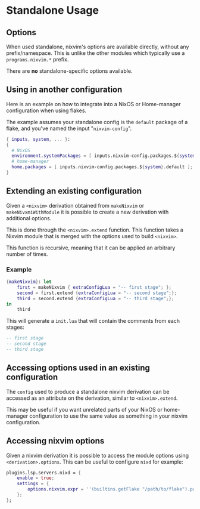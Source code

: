 # Standalone Usage

## Options

When used standalone, nixvim's options are available directly, without any prefix/namespace.
This is unlike the other modules which typically use a `programs.nixvim.*` prefix.

There are **no** standalone-specific options available.

## Using in another configuration

Here is an example on how to integrate into a NixOS or Home-manager configuration when using flakes.

The example assumes your standalone config is the `default` package of a flake, and you've named the input "`nixvim-config`".
```nix
{ inputs, system, ... }:
{
  # NixOS
  environment.systemPackages = [ inputs.nixvim-config.packages.${system}.default ];
  # home-manager
  home.packages = [ inputs.nixvim-config.packages.${system}.default ];
}
```

## Extending an existing configuration

Given a `<nixvim>` derivation obtained from `makeNixvim` or `makeNivxmiWithModule` it is possible to create a new derivation with additional options.

This is done through the `<nixvim>.extend` function. This function takes a Nixvim module that is merged with the options used to build `<nixvim>`.

This function is recursive, meaning that it can be applied an arbitrary number of times.

### Example

```nix
{makeNixvim}: let
    first = makeNixvim { extraConfigLua = "-- first stage"; };
    second = first.extend {extraConfigLua = "-- second stage";};
    third = second.extend {extraConfigLua = "-- third stage";};
in
    third
```

This will generate a `init.lua` that will contain the comments from each stages:

```lua
-- first stage
-- second stage
-- third stage
```

## Accessing options used in an existing configuration

The `config` used to produce a standalone nixvim derivation can be accessed as an attribute on the derivation, similar to `<nixvim>.extend`.

This may be useful if you want unrelated parts of your NixOS or home-manager configuration to use the same value as something in your nixvim configuration.

## Accessing nixvim options

Given a nixvim derivation it is possible to access the module options using `<derivation>.options`.
This can be useful to configure `nixd` for example:

```nix
plugins.lsp.servers.nixd = {
    enable = true;
    settings = {
        options.nixvim.expr = ''(builtins.getFlake "/path/to/flake").packages.${system}.neovimNixvim.options'';
    };
};
```
